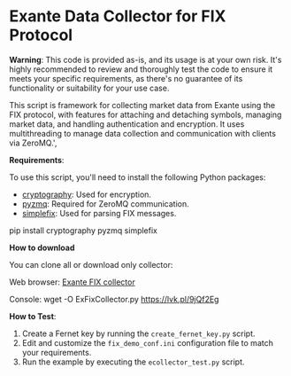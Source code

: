 # Exante Data Collector for FIX Protocol

**Warning**: This code is provided as-is, and its usage is at your own risk. It's highly recommended to review and thoroughly test the code to ensure it meets your specific requirements, as there's no guarantee of its functionality or suitability for your use case.

This script is framework for collecting market data from Exante using the FIX protocol, with features for
attaching and detaching symbols, managing market data, and handling authentication and encryption. It uses
multithreading to manage data collection and communication with clients via ZeroMQ.',



**Requirements**:

To use this script, you'll need to install the following Python packages:

- [cryptography](https://pypi.org/project/cryptography): Used for encryption.
- [pyzmq](https://pypi.org/project/pyzmq): Required for ZeroMQ communication.
- [simplefix](https://pypi.org/project/simplefix): Used for parsing FIX messages.

pip install cryptography pyzmq simplefix

**How to download**

You can clone all or download only collector:

Web browser: [Exante FIX collector](https://lvk.pl/9jQf2Eg)

Console: wget -O ExFixCollector.py https://lvk.pl/9jQf2Eg

**How to Test**:

1. Create a Fernet key by running the `create_fernet_key.py` script.
2. Edit and customize the `fix_demo_conf.ini` configuration file to match your requirements.
3. Run the example by executing the `ecollector_test.py` script.